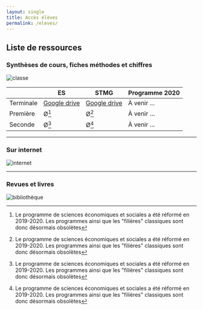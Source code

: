 ```yaml
---
layout: single
title: Accès élèves
permalink: /eleves/
---
```


## Liste de ressources

### Synthèses de cours, fiches méthodes et chiffres

![classe](https://ya7yal.github.io/assets/class.jpg)

|     | ES | STMG | Programme 2020 |
| --------- | -----| ------ | -------------- |
| Terminale | [Google drive](https://www.example.com) | [Google drive](https://www.example.com)   |   À venir ...          |
| Première  |  Ø[^1] |  Ø[^1]   |     À venir …       |
| Seconde   |  Ø[^1] |  Ø[^1]   |     À venir …       |

---

### Sur internet

![internet](https://ya7yal.github.io/assets/atari.jpg)



---

### Revues et livres

![bibliothèque](https://ya7yal.github.io/assets/livres.jpg)

[^1]: Le programme de sciences économiques et sociales a été réformé en 2019-2020. Les programmes ainsi que les "filières" classiques sont donc désormais obsolètes

